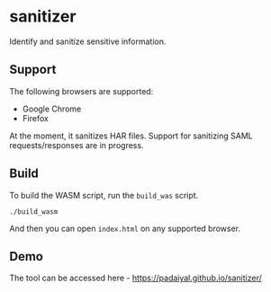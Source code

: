 # sanitizer
Identify and sanitize sensitive information.

## Support
The following browsers are supported:
 - Google Chrome
 - Firefox

At the moment, it sanitizes HAR files.
Support for sanitizing SAML requests/responses are in progress.

## Build
To build the WASM script, run the `build_was` script.
```
./build_wasm
```
And then you can open `index.html` on any supported browser.

## Demo
The tool can be accessed here - https://padaiyal.github.io/sanitizer/
